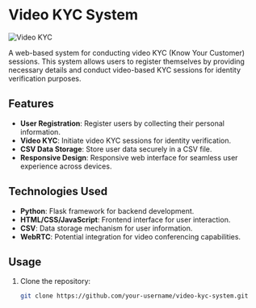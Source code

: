 
# Video KYC System

![Video KYC]([https://logowik.com/content/uploads/images/standard-chartered-bank-new-20211713.jpg])

A web-based system for conducting video KYC (Know Your Customer) sessions. This system allows users to register themselves by providing necessary details and conduct video-based KYC sessions for identity verification purposes.

## Features

- **User Registration**: Register users by collecting their personal information.
- **Video KYC**: Initiate video KYC sessions for identity verification.
- **CSV Data Storage**: Store user data securely in a CSV file.
- **Responsive Design**: Responsive web interface for seamless user experience across devices.

## Technologies Used

- **Python**: Flask framework for backend development.
- **HTML/CSS/JavaScript**: Frontend interface for user interaction.
- **CSV**: Data storage mechanism for user information.
- **WebRTC**: Potential integration for video conferencing capabilities.

## Usage

1. Clone the repository:
   ```bash
   git clone https://github.com/your-username/video-kyc-system.git
